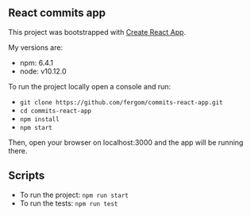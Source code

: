 ## React commits app

This project was bootstrapped with [Create React App](https://github.com/facebook/create-react-app).

My versions are:
- npm: 6.4.1
- node: v10.12.0

To run the project locally open a console and run:
- ```git clone https://github.com/fergom/commits-react-app.git```
- ```cd commits-react-app```
- ```npm install```
- ```npm start```

Then, open your browser on localhost:3000 and the app will be running there.

## Scripts
- To run the project: ```npm run start```
- To run the tests: ```npm run test```